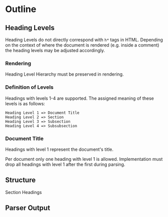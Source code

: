# Outline

## Heading Levels

Heading Levels do not directly correspond with `h*` tags in HTML. Depending on the context of where the document is rendered (e.g. inside a comment) the heading levels may be adjusted accordingly.

### Rendering

Heading Level Hierarchy must be preserved in rendering.


### Definition of Levels

Headings with levels 1-4 are supported.
The assigned meaning of these levels is as follows:

```
Heading Level 1 => Document Title
Heading Level 2 => Section
Heading Level 3 => Subsection
Heading Level 4 => Subsubsection
```

### Document Title

Headings with level 1 represent the document's title.

Per document only one heading with level 1 is allowed. Implementation must drop all headings with level 1 after the first during parsing.

## Structure

Section Headings

## Parser Output

